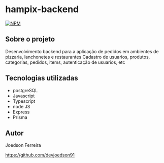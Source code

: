 # hampix-backend

[![NPM](https://img.shields.io/npm/l/react)](https://github.com/devsuperior/sds1-wmazoni/blob/master/LICENSE)

## Sobre o projeto

Desenvolvimento backend para a aplicação de pedidos em ambientes de pizzaria, lanchonetes e restaurantes
Cadastro de usuarios, produtos, categorias, pedidos, items, autenticação de usuarios, etc

## Tecnologias utilizadas

- postgreSQL
- Javascript
- Typescript
- node JS
- Express
- Prisma

## Autor

Joedson Ferreira

https://github.com/devjoedson91
